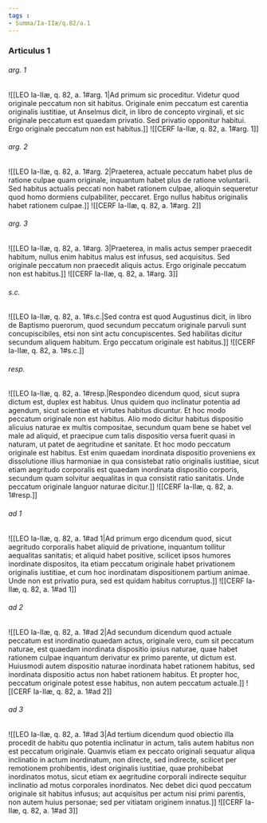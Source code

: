 ```yaml
---
tags : 
- Summa/Ia-IIæ/q.82/a.1
---
```


### Articulus 1

###### arg. 1
![[LEO Ia-IIæ, q. 82, a. 1#arg. 1|Ad primum sic proceditur. Videtur quod originale peccatum non sit habitus. Originale enim peccatum est carentia originalis iustitiae, ut Anselmus dicit, in libro de concepto virginali, et sic originale peccatum est quaedam privatio. Sed privatio opponitur habitui. Ergo originale peccatum non est habitus.]]
![[CERF Ia-IIæ, q. 82, a. 1#arg. 1]]

###### arg. 2
![[LEO Ia-IIæ, q. 82, a. 1#arg. 2|Praeterea, actuale peccatum habet plus de ratione culpae quam originale, inquantum habet plus de ratione voluntarii. Sed habitus actualis peccati non habet rationem culpae, alioquin sequeretur quod homo dormiens culpabiliter, peccaret. Ergo nullus habitus originalis habet rationem culpae.]]
![[CERF Ia-IIæ, q. 82, a. 1#arg. 2]]

###### arg. 3
![[LEO Ia-IIæ, q. 82, a. 1#arg. 3|Praeterea, in malis actus semper praecedit habitum, nullus enim habitus malus est infusus, sed acquisitus. Sed originale peccatum non praecedit aliquis actus. Ergo originale peccatum non est habitus.]]
![[CERF Ia-IIæ, q. 82, a. 1#arg. 3]]

###### s.c.
![[LEO Ia-IIæ, q. 82, a. 1#s.c.|Sed contra est quod Augustinus dicit, in libro de Baptismo puerorum, quod secundum peccatum originale parvuli sunt concupiscibiles, etsi non sint actu concupiscentes. Sed habilitas dicitur secundum aliquem habitum. Ergo peccatum originale est habitus.]]
![[CERF Ia-IIæ, q. 82, a. 1#s.c.]]

###### resp.
![[LEO Ia-IIæ, q. 82, a. 1#resp.|Respondeo dicendum quod, sicut supra dictum est, duplex est habitus. Unus quidem quo inclinatur potentia ad agendum, sicut scientiae et virtutes habitus dicuntur. Et hoc modo peccatum originale non est habitus. Alio modo dicitur habitus dispositio alicuius naturae ex multis compositae, secundum quam bene se habet vel male ad aliquid, et praecipue cum talis dispositio versa fuerit quasi in naturam, ut patet de aegritudine et sanitate. Et hoc modo peccatum originale est habitus. Est enim quaedam inordinata dispositio proveniens ex dissolutione illius harmoniae in qua consistebat ratio originalis iustitiae, sicut etiam aegritudo corporalis est quaedam inordinata dispositio corporis, secundum quam solvitur aequalitas in qua consistit ratio sanitatis. Unde peccatum originale languor naturae dicitur.]]
![[CERF Ia-IIæ, q. 82, a. 1#resp.]]

###### ad 1
![[LEO Ia-IIæ, q. 82, a. 1#ad 1|Ad primum ergo dicendum quod, sicut aegritudo corporalis habet aliquid de privatione, inquantum tollitur aequalitas sanitatis; et aliquid habet positive, scilicet ipsos humores inordinate dispositos, ita etiam peccatum originale habet privationem originalis iustitiae, et cum hoc inordinatam dispositionem partium animae. Unde non est privatio pura, sed est quidam habitus corruptus.]]
![[CERF Ia-IIæ, q. 82, a. 1#ad 1]]

###### ad 2
![[LEO Ia-IIæ, q. 82, a. 1#ad 2|Ad secundum dicendum quod actuale peccatum est inordinatio quaedam actus, originale vero, cum sit peccatum naturae, est quaedam inordinata dispositio ipsius naturae, quae habet rationem culpae inquantum derivatur ex primo parente, ut dictum est. Huiusmodi autem dispositio naturae inordinata habet rationem habitus, sed inordinata dispositio actus non habet rationem habitus. Et propter hoc, peccatum originale potest esse habitus, non autem peccatum actuale.]]
![[CERF Ia-IIæ, q. 82, a. 1#ad 2]]

###### ad 3
![[LEO Ia-IIæ, q. 82, a. 1#ad 3|Ad tertium dicendum quod obiectio illa procedit de habitu quo potentia inclinatur in actum, talis autem habitus non est peccatum originale. Quamvis etiam ex peccato originali sequatur aliqua inclinatio in actum inordinatum, non directe, sed indirecte, scilicet per remotionem prohibentis, idest originalis iustitiae, quae prohibebat inordinatos motus, sicut etiam ex aegritudine corporali indirecte sequitur inclinatio ad motus corporales inordinatos. Nec debet dici quod peccatum originale sit habitus infusus; aut acquisitus per actum nisi primi parentis, non autem huius personae; sed per vitiatam originem innatus.]]
![[CERF Ia-IIæ, q. 82, a. 1#ad 3]]

